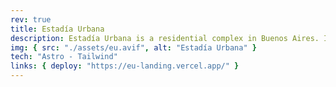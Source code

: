 ```yaml
---
rev: true
title: Estadía Urbana
description: Estadía Urbana is a residential complex in Buenos Aires. I worked alongside a designer to build a website that showcases the building, along with its amenities and services. I’m really happy with how it turned out, combining modern design with great user experience.
img: { src: "./assets/eu.avif", alt: "Estadía Urbana" }
tech: "Astro - Tailwind"
links: { deploy: "https://eu-landing.vercel.app/" }
---
```

